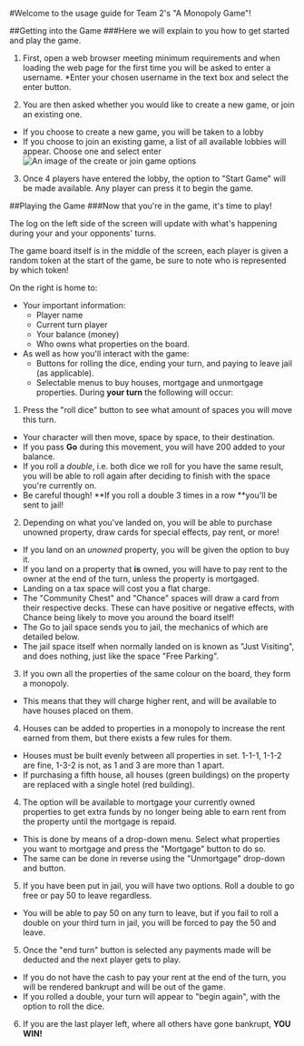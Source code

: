 #Welcome to the usage guide for Team 2's "A Monopoly Game"!

##Getting into the Game
###Here we will explain to you how to get started and play the game.

1. First, open a web browser meeting minimum requirements and when loading the web page for the first time you will be asked to enter a username.
  *Enter your chosen username in the text box and select the enter button.

2. You are then asked whether you would like to create a new game, or join an existing one.
  * If you choose to create a new game, you will be taken to a lobby
  * If you choose to join an existing game, a list of all available lobbies will appear. Choose one and select enter
![An image of the create or join game options](documentation-images/create-join.png "Which will it be? Create or Join?")

3. Once 4 players have entered the lobby, the option to "Start Game" will be made available. Any player can press it to begin the game.

##Playing the Game
###Now that you're in the game, it's time to play!

The log on the left side of the screen will update with what's happening during your and your opponents' turns.

The game board itself is in the middle of the screen, each player is given a random token at the start of the game, be sure to note who is represented by which token!

On the right is home to:
  * Your important information:
    * Player name
	* Current turn player
	* Your balance (money)
	* Who owns what properties on the board.
  * As well as how you'll interact with the game:
    * Buttons for rolling the dice, ending your turn, and paying to leave jail (as applicable).
	* Selectable menus to buy houses, mortgage and unmortgage properties.
During **your turn** the following will occur:

1. Press the "roll dice" button to see what amount of spaces you will move this turn.
  * Your character will then move, space by space, to their destination.
  * If you pass **Go** during this movement, you will have 200 added to your balance.
  * If you roll a *double*, i.e. both dice we roll for you have the same result, you will be able to roll again after deciding to finish with the space you're currently on.
  * Be careful though! **If you roll a double 3 times in a row **you'll be sent to jail!
  
2. Depending on what you've landed on, you will be able to purchase unowned property, draw cards for special effects, pay rent, or more!
  * If you land on an *unowned* property, you will be given the option to buy it.
  * If you land on a property that **is** owned, you will have to pay rent to the owner at the end of the turn, unless the property is mortgaged.
  * Landing on a tax space will cost you a flat charge.
  * The "Community Chest" and "Chance" spaces will draw a card from their respective decks. These can have positive or negative effects, with Chance being likely to move you around the board itself!
  * The Go to jail space sends you to jail, the mechanics of which are detailed below.
  * The jail space itself when normally landed on is known as "Just Visiting", and does nothing, just like the space "Free Parking".

3. If you own all the properties of the same colour on the board, they form a monopoly.
  * This means that they will charge higher rent, and will be available to have houses placed on them.
  
4. Houses can be added to properties in a monopoly to increase the rent earned from them, but there exists a few rules for them.
  * Houses must be built evenly between all properties in set. 1-1-1, 1-1-2 are fine, 1-3-2 is not, as 1 and 3 are more than 1 apart.
  * If purchasing a fifth house, all houses (green buildings) on the property are replaced with a single hotel (red building).

4. The option will be available to mortgage your currently owned properties to get extra funds by no longer being able to earn rent from the property until the mortgage is repaid.
  * This is done by means of a drop-down menu. Select what properties you want to mortgage and press the "Mortgage" button to do so.
  * The same can be done in reverse using the "Unmortgage" drop-down and button.

5. If you have been put in jail, you will have two options. Roll a double to go free or pay 50 to leave regardless.
  * You will be able to pay 50 on any turn to leave, but if you fail to roll a double on your third turn in jail, you will be forced to pay the 50 and leave.

5. Once the "end turn" button is selected any payments made will be deducted and the next player gets to play.
  * If you do not have the cash to pay your rent at the end of the turn, you will be rendered bankrupt and will be out of the game.
  * If you rolled a double, your turn will appear to "begin again", with the option to roll the dice.

6. If you are the last player left, where all others have gone bankrupt, **YOU WIN!**
